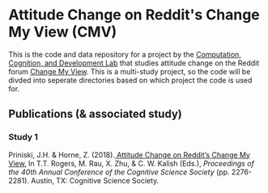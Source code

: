 # Attitude Change on Reddit's Change My View (CMV)

This is the code and data repository for a project by the [Computation, Cognition, and Development Lab](https://www.cognitionasu.org/) that studies attitude change on the Reddit forum [Change My View](https://www.reddit.com/r/changemyview/).  This is a multi-study project, so the code will be divded into seperate directories based on which project the code is used for.  

## Publications (& associated study)

### Study 1
Priniski, J.H. & Horne, Z. (2018).[ Attitude Change on Reddit’s Change My View.](https://jpriniski.github.io/papers/cogsci-reddit.pdf) In T.T. Rogers, M. Rau, X. Zhu, & C. W. Kalish (Eds.), _Proceedings of the 40th Annual Conference of the Cognitive Science Society_ (pp. 2276-2281). Austin, TX: Cognitive Science Society.
